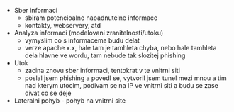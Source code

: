 - Sber informaci
	- sbiram potencioalne napadnutelne informace
	- kontakty, webservery, atd
- Analyza informaci (modelovani zranitelnosti/utoku)
	- vymyslim co s informacema budu delat
	- verze apache x.x, hale tam je tamhleta chyba, nebo hale tamhleta dela hlavne ve wordu, tam nebude tak slozitej phishing
- Utok
	- zacina znovu sber informaci, tentokrat v te vnitrni siti
	- poslal jsem phishing a povedl se, vytvoril jsem tunel mezi mnou a tim nad kterym utocim, podivam se na IP ve vnitrni siti a budu se zase divat co se deje
- Lateralni pohyb
		- pohyb na vnitrni site